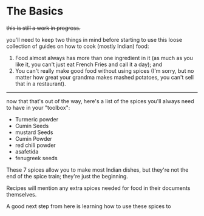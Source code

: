 # The Basics

~~this is still a work in progress.~~

you'll need to keep two things in mind before starting to use this loose collection of guides on how to cook (mostly Indian) food:

 1. Food almost always has more than one ingredient in it (as much as you like it, you can't just eat French Fries and call it a day); and
 2. You can't really make good food without using spices (I'm sorry, but no matter how great your grandma makes mashed potatoes, you can't sell that in a restaurant).

---

now that that's out of the way, here's a list of the spices you'll always need to have in your "toolbox":

 - Turmeric powder
 - Cumin Seeds
 - mustard Seeds
 - Cumin Powder
 - red chili powder
 - asafetida
 - fenugreek seeds

These 7 spices allow you to make most Indian dishes, but they're not the end of the spice train; they're just the beginning.

Recipes will mention any extra spices needed for food in their documents themselves.

A good next step from here is learning how to use these spices to 
<!--stackedit_data:
eyJwcm9wZXJ0aWVzIjoiZXh0ZW5zaW9uczpcbiAgcHJlc2V0Oi
BnZm1cbiIsImhpc3RvcnkiOls4NTU4NTA2NDAsNDQ0ODYwMDEs
LTIxMjQ0MjAyNThdfQ==
-->